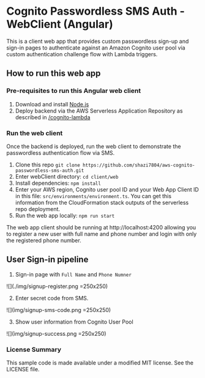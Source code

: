 # Cognito Passwordless SMS Auth - WebClient (Angular)

This is a client web app that provides custom passwordless sign-up and sign-in pages to authenticate against an Amazon Cognito user pool via custom authentication challenge flow with Lambda triggers. 

## How to run this web app

### Pre-requisites to run this Angular web client

1. Download and install [Node.js](https://nodejs.org/en/download/)
2. Deploy backend via the AWS Serverless Application Repository as described in [/cognito-lambda](https://github.com/shazi7804/aws-cognito-passwordless-sms-auth/tree/master/cognito-lambda)

### Run the web client
Once the backend is deployed, run the web client to demonstrate the passwordless authentication flow via SMS.

1. Clone this repo 
`git clone https://github.com/shazi7804/aws-cognito-passwordless-sms-auth.git`
2. Enter webClient directory: `cd client/web`
3. Install dependencies: `npm install`
4. Enter your AWS region, Cognito user pool ID and your Web App Client ID in this file: `src/environments/environment.ts`. You can get this information from the CloudFormation stack outputs of the serverless repo deployment.
5. Run the web app locally: `npm run start`

The web app client should be running at http://localhost:4200 allowing you to register a new user with full name and phone number and login with only the registered phone number.

## User Sign-in pipeline

1. Sign-in page with `Full Name` and `Phone Numner`

![](./img/signup-register.png =250x250)

2. Enter secret code from SMS.

![](img/signup-sms-code.png =250x250)

3. Show user information from Cognito User Pool

![](img/signup-success.png =250x250)

### License Summary

This sample code is made available under a modified MIT license. See the LICENSE file.